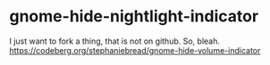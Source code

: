 # gnome-hide-nightlight-indicator
I just want to fork a thing, that is not on github. So, bleah.
https://codeberg.org/stephaniebread/gnome-hide-volume-indicator
